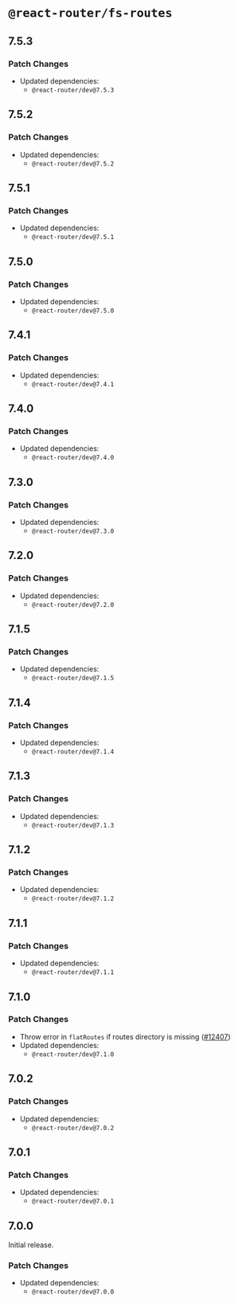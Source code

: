 # `@react-router/fs-routes`

## 7.5.3

### Patch Changes

- Updated dependencies:
  - `@react-router/dev@7.5.3`

## 7.5.2

### Patch Changes

- Updated dependencies:
  - `@react-router/dev@7.5.2`

## 7.5.1

### Patch Changes

- Updated dependencies:
  - `@react-router/dev@7.5.1`

## 7.5.0

### Patch Changes

- Updated dependencies:
  - `@react-router/dev@7.5.0`

## 7.4.1

### Patch Changes

- Updated dependencies:
  - `@react-router/dev@7.4.1`

## 7.4.0

### Patch Changes

- Updated dependencies:
  - `@react-router/dev@7.4.0`

## 7.3.0

### Patch Changes

- Updated dependencies:
  - `@react-router/dev@7.3.0`

## 7.2.0

### Patch Changes

- Updated dependencies:
  - `@react-router/dev@7.2.0`

## 7.1.5

### Patch Changes

- Updated dependencies:
  - `@react-router/dev@7.1.5`

## 7.1.4

### Patch Changes

- Updated dependencies:
  - `@react-router/dev@7.1.4`

## 7.1.3

### Patch Changes

- Updated dependencies:
  - `@react-router/dev@7.1.3`

## 7.1.2

### Patch Changes

- Updated dependencies:
  - `@react-router/dev@7.1.2`

## 7.1.1

### Patch Changes

- Updated dependencies:
  - `@react-router/dev@7.1.1`

## 7.1.0

### Patch Changes

- Throw error in `flatRoutes` if routes directory is missing ([#12407](https://github.com/remix-run/react-router/pull/12407))
- Updated dependencies:
  - `@react-router/dev@7.1.0`

## 7.0.2

### Patch Changes

- Updated dependencies:
  - `@react-router/dev@7.0.2`

## 7.0.1

### Patch Changes

- Updated dependencies:
  - `@react-router/dev@7.0.1`

## 7.0.0

Initial release.

### Patch Changes

- Updated dependencies:
  - `@react-router/dev@7.0.0`
